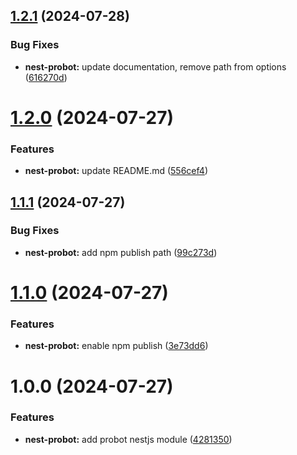## [1.2.1](https://github.com/hive-o/packages/compare/nest-probot-v1.2.0...nest-probot-v1.2.1) (2024-07-28)


### Bug Fixes

* **nest-probot:** update documentation, remove path from options ([616270d](https://github.com/hive-o/packages/commit/616270d62c129678755685568142352ebe1a6a3e))

# [1.2.0](https://github.com/hive-o/packages/compare/nest-probot-v1.1.1...nest-probot-v1.2.0) (2024-07-27)


### Features

* **nest-probot:** update README.md ([556cef4](https://github.com/hive-o/packages/commit/556cef46554e9bd05eb272c4f790e11f958d4720))

## [1.1.1](https://github.com/hive-o/packages/compare/nest-probot-v1.1.0...nest-probot-v1.1.1) (2024-07-27)


### Bug Fixes

* **nest-probot:** add npm publish path ([99c273d](https://github.com/hive-o/packages/commit/99c273dd27e6b7f75ca0a82df596ac746e83b7a2))

# [1.1.0](https://github.com/hive-o/packages/compare/nest-probot-v1.0.0...nest-probot-v1.1.0) (2024-07-27)


### Features

* **nest-probot:** enable npm publish ([3e73dd6](https://github.com/hive-o/packages/commit/3e73dd6fe55e67cfebe874f054699be1a03f90ba))

# 1.0.0 (2024-07-27)


### Features

* **nest-probot:** add probot nestjs module ([4281350](https://github.com/hive-o/packages/commit/428135004ea8b2ca9eeafdfd48f8e62da6b29e95))
